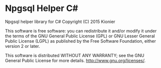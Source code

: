 # Npgsql Helper C&#35;
Npgsql helper library for C# 
Copyright (C) 2015 Kionier

<!--- For guides on how to use this library, please go to <http://kionier.com/twitter-api>. -->

This software is free software: you can redistribute it and/or modify it under the terms of the 
GNU General Public License (GPL) or GNU Lesser General Public License (LGPL) as published by
the Free Software Foundation, either version 2 or later.

This software is distributed WITHOUT ANY WARRANTY; see the GNU General Public License for more details. <http://www.gnu.org/licenses/>.

